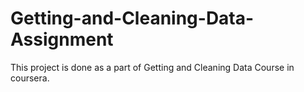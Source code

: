# Getting-and-Cleaning-Data-Assignment
This project is done as a part of Getting and Cleaning Data Course in coursera.
